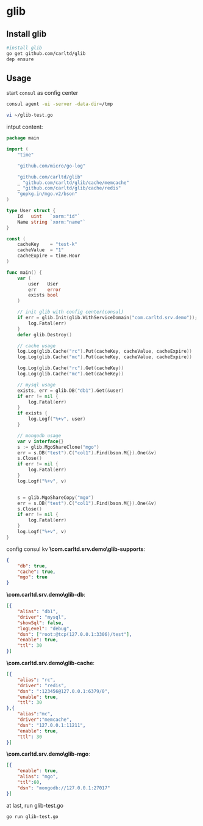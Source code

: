 # glib

## Install glib
```bash
#install glib
go get github.com/carltd/glib
dep ensure
```

## Usage

start `consul` as config center
```bash
consul agent -ui -server -data-dir=/tmp

vi ~/glib-test.go
```
intput content:
```go
package main

import (
	"time"

	"github.com/micro/go-log"

	"github.com/carltd/glib"
	_ "github.com/carltd/glib/cache/memcache"
	_ "github.com/carltd/glib/cache/redis"
	"gopkg.in/mgo.v2/bson"
)

type User struct {
	Id   uint   `xorm:"id"`
	Name string `xorm:"name"`
}

const (
	cacheKey    = "test-k"
	cacheValue  = "1"
	cacheExpire = time.Hour
)

func main() {
	var (
		user   User
		err    error
		exists bool
	)

	// init glib with config center(consul)
	if err = glib.Init(glib.WithServiceDomain("com.carltd.srv.demo")); err != nil {
		log.Fatal(err)
	}
	defer glib.Destroy()

	// cache usage
	log.Log(glib.Cache("rc").Put(cacheKey, cacheValue, cacheExpire))
	log.Log(glib.Cache("mc").Put(cacheKey, cacheValue, cacheExpire))

	log.Log(glib.Cache("rc").Get(cacheKey))
	log.Log(glib.Cache("mc").Get(cacheKey))

	// mysql usage
	exists, err = glib.DB("db1").Get(&user)
	if err != nil {
		log.Fatal(err)
	}
	if exists {
		log.Logf("%+v", user)
	}

	// mongodb usage
	var v interface{}
	s := glib.MgoShareClone("mgo")
	err = s.DB("test").C("col1").Find(bson.M{}).One(&v)
	s.Close()
	if err != nil {
		log.Fatal(err)
	}
	log.Logf("%+v", v)


	s = glib.MgoShareCopy("mgo")
	err = s.DB("test").C("col1").Find(bson.M{}).One(&v)
	s.Close()
	if err != nil {
		log.Fatal(err)
	}
	log.Logf("%+v", v)
}

```

config consul kv
**\com.carltd.srv.demo\glib-supports**:
```json
{
    "db": true,
    "cache": true,
    "mgo": true
}
```

**\com.carltd.srv.demo\glib-db**:
```json
[{
    "alias": "db1",
    "driver": "mysql",
    "showSql": false,
    "logLevel": "debug",
    "dsn": ["root:@tcp(127.0.0.1:3306)/test"],
    "enable": true,
    "ttl": 30
}]
```

**\com.carltd.srv.demo\glib-cache**:
```json
[{
    "alias": "rc",
    "driver": "redis",
    "dsn": ":123456@127.0.0.1:6379/0",
    "enable": true,
    "ttl": 30
},{
    "alias":"mc",
    "driver":"memcache",
    "dsn": "127.0.0.1:11211",
    "enable": true,
    "ttl": 30
}]
```

**\com.carltd.srv.demo\glib-mgo**:
```json
[{
    "enable": true,
    "alias": "mgo",
    "ttl":60,
    "dsn": "mongodb://127.0.0.1:27017"
}]
```


at last, run glib-test.go
```
go run glib-test.go
```



